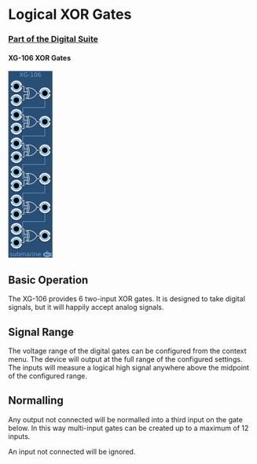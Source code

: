# Logical XOR Gates
### [Part of the Digital Suite](DS.md)
#### XG-106 XOR Gates

![View of the XOR Gates](XG.png "XOR Gates")

## Basic Operation

The XG-106 provides 6 two-input XOR gates. It is designed to take digital signals, but it will happily accept analog signals. 

## Signal Range

The voltage range of the digital gates can be configured from the context menu. The device will output at the full range of the configured settings. The inputs will measure a logical high signal anywhere above the midpoint of the configured range.

## Normalling

Any output not connected will be normalled into a third input on the gate below. In this way multi-input gates can be created up to a maximum of 12 inputs. 

An input not connected will be ignored.
